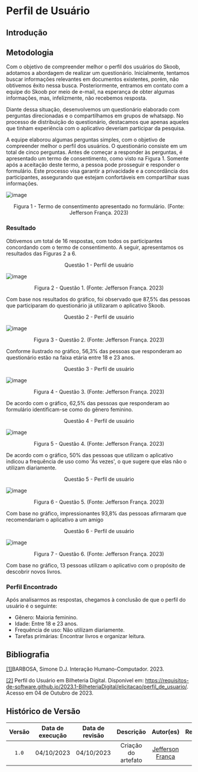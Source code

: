 # Perfil de Usuário

## Introdução

## Metodologia

Com o objetivo de compreender melhor o perfil dos usuários do Skoob, adotamos a abordagem de realizar um questionário. Inicialmente, tentamos buscar informações relevantes em documentos existentes, porém, não obtivemos êxito nessa busca. Posteriormente, entramos em contato com a equipe do Skoob por meio de e-mail, na esperança de obter algumas informações, mas, infelizmente, não recebemos resposta.

Diante dessa situação, desenvolvemos um questionário elaborado com perguntas direcionadas e o compartilhamos em grupos de whatsapp. No processo de distribuição do questionário, destacamos que apenas aqueles que tinham experiência com o aplicativo deveriam participar da pesquisa.

A equipe elaborou algumas perguntas simples, com o objetivo de compreender melhor o perfil dos usuários. O questionário consiste em um total de cinco perguntas. Antes de começar a responder às perguntas, é apresentado um termo de consentimento, como visto na Figura 1. Somente após a aceitação deste termo, a pessoa pode prosseguir e responder o formulário. Este processo visa garantir a privacidade e a concordância dos participantes, assegurando que estejam confortáveis em compartilhar suas informações.

![image](../img/termo_de_consentimento_form.png)
<div style="text-align: center">
<p>Figura 1 - Termo de consentimento apresentado no formulário. (Fonte: Jefferson França. 2023)</p>
</div>

### Resultado 

Obtivemos um total de 16 respostas, com todos os participantes concordando com o termo de consentimento. A seguir, apresentamos os resultados das Figuras 2 a 6.

<div style="text-align: center">
Questão 1 - Perfil de usuário
</div>

![image](../img/questao1.png)
<div style="text-align: center">
<p>Figura 2 - Questão 1. (Fonte: Jefferson França. 2023)</p>
</div>

Com base nos resultados do gráfico, foi observado que 87,5% das pessoas que participaram do questionário já utilizaram o aplicativo Skoob.

<div style="text-align: center">
Questão 2 - Perfil de usuário
</div>

![image](../img/questao2.png)
<div style="text-align: center">
<p>Figura 3 - Questão 2. (Fonte: Jefferson França. 2023)</p>
</div>

Conforme ilustrado no gráfico, 56,3% das pessoas que responderam ao questionário estão na faixa etária entre 18 e 23 anos.

<div style="text-align: center">
Questão 3 - Perfil de usuário
</div>

![image](../img/questao3.png)
<div style="text-align: center">
<p>Figura 4 - Questão 3. (Fonte: Jefferson França. 2023)</p>
</div>

De acordo com o gráfico, 62,5% das pessoas que responderam ao formulário identificam-se como do gênero feminino.

<div style="text-align: center">
Questão 4 - Perfil de usuário
</div>

![image](../img/questao4.png)
<div style="text-align: center">
<p>Figura 5 - Questão 4. (Fonte: Jefferson França. 2023)</p>
</div>

De acordo com o gráfico, 50% das pessoas que utilizam o aplicativo indicou a frequência de uso como 'Às vezes', o que sugere que elas não o utilizam diariamente. 

<div style="text-align: center">
Questão 5 - Perfil de usuário
</div>

![image](../img/questao5.png)
<div style="text-align: center">
<p>Figura 6 - Questão 5. (Fonte: Jefferson França. 2023)</p>
</div>

Com base no gráfico, impressionantes 93,8% das pessoas afirmaram que recomendariam o aplicativo a um amigo

<div style="text-align: center">
Questão 6 - Perfil de usuário
</div>

![image](../img/questao6.png)
<div style="text-align: center">
<p>Figura 7 - Questão 6. (Fonte: Jefferson França. 2023)</p>
</div>

Com base no gráfico, 13 pessoas utilizam o aplicativo com o propósito de descobrir novos livros.

### Perfil Encontrado

Após analisarmos as respostas, chegamos à conclusão de que o perfil do usuário é o seguinte:

  - Gênero: Maioria feminino.
  - Idade: Entre 18 e 23 anos.
  - Frequência de uso: Não utilizam diariamente.
  - Tarefas primárias: Encontrar livros e organizar leitura.

## Bibliografia

<a id="aa" href="#a">[1]</a>BARBOSA, Simone D.J. Interação Humano-Computador. 2023.

<a id="aa" href="#a">[2]</a> Perfil do Usuário em Bilheteria Digital. Disponível em: https://requisitos-de-software.github.io/2023.1-BilheteriaDigital/elicitacao/perfil_de_usuario/. Acesso em 04 de Outubro de 2023.

## Histórico de Versão

| Versão | Data de execução | Data de revisão |             Descrição             |                      Autor(es)                       |                     Revisor(es)                      |
| :----: | :--------------: | :-------------: | :-------------------------------: | :--------------------------------------------------: | :--------------------------------------------------: |
| `1.0`  |    04/10/2023    |   04/10/2023    | Criação do artefato |   [Jefferson França](https://github.com/Frans6)    | [Yago Passos](https://github.com/yagompassos) |

